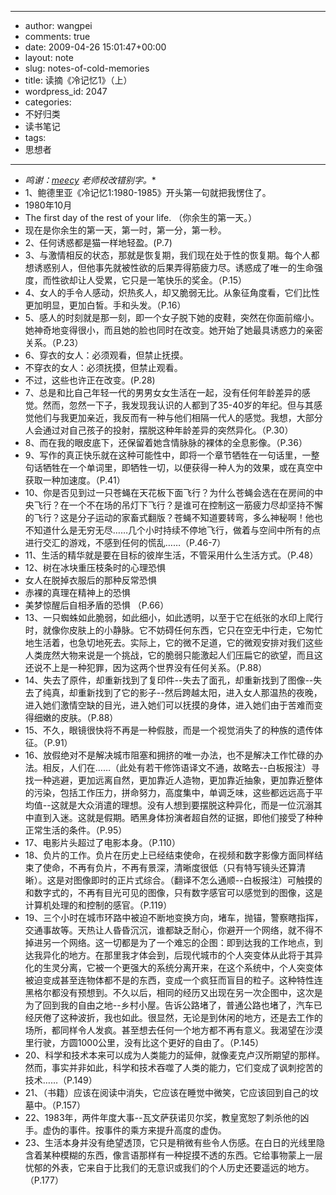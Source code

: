 - --
- author: wangpei
- comments: true
- date: 2009-04-26 15:01:47+00:00
- layout: note
- slug: notes-of-cold-memories
- title: 读摘《冷记忆1》（上）
- wordpress_id: 2047
- categories:
- 不好归类
- 读书笔记
- tags:
- 思想者
- --
- *鸣谢：[meecy](http://meecy.com/) 老师校改错别字。**
- 1、鲍德里亚《冷记忆1:1980-1985》开头第一句就把我愣住了。
- 1980年10月
- The first day of the rest of your life. （你余生的第一天。）
- 现在是你余生的第一天，第一时，第一分，第一秒。
- 2、任何诱惑都是猫一样地轻盈。(P.7)
- 3、与激情相反的状态，那就是恢复期，我们现在处于性的恢复期。每个人都想诱惑别人，但他事先就被性欲的后果弄得筋疲力尽。诱惑成了唯一的生命强度，而性欲却让人受累，它只是一笔快乐的奖金。（P.15）
- 4、女人的手令人感动，炽热炙人，却又脆弱无比。从象征角度看，它们比性更加明显，更加白皙。手和头发。（P.16）
- 5、感人的时刻就是那一刻，即一个女子脱下她的皮鞋，突然在你面前缩小。她神奇地变得很小，而且她的脸也同时在改变。她开始了她最具诱惑力的亲密关系。（P.23）
- 6、穿衣的女人：必须观看，但禁止抚摸。
- 不穿衣的女人：必须抚摸，但禁止观看。
- 不过，这些也许正在改变。(P.28)
- 7、总是和比自己年轻一代的男男女女生活在一起，没有任何年龄差异的感觉。然而，忽然一下子，我发现我认识的人都到了35-40岁的年纪。但与其感觉他们与我更加亲近，我反而有一种与他们相隔一代人的感觉。我想，大部分人会通过对自己孩子的投射，摆脱这种年龄差异的突然异化。（P.30）
- 8、而在我的眼皮底下，还保留着她含情脉脉的裸体的全息影像。（P.36）
- 9、写作的真正快乐就在这种可能性中，即将一个章节牺牲在一句话里，一整句话牺牲在一个单词里，即牺牲一切，以便获得一种人为的效果，或在真空中获取一种加速度。（P.41）
- 10、你是否见到过一只苍蝇在天花板下面飞行？为什么苍蝇会选在在房间的中央飞行？在一个不在场的吊灯下飞行？是谁可在控制这一筋疲力尽却坚持不懈的飞行？这是分子运动的家畜式翻版？苍蝇不知道要转弯，多么神秘啊！他也不知道什么是无穷无尽……几个小时持续不停地飞行，做着与空间中所有的点进行交汇的游戏，不感到任何的慌乱……（P.46-7）
- 11、生活的精华就是要在目标的彼岸生活，不管采用什么生活方式。（P.48）
- 12、树在冰块重压枝条时的心理恐惧
- 女人在脱掉衣服后的那种反常恐惧
- 赤裸的真理在精神上的恐惧
- 美梦惊醒后自相矛盾的恐惧 （P.66）
- 13、一只蜘蛛如此脆弱，如此细小，如此透明，以至于它在纸张的水印上爬行时，就像你皮肤上的小静脉。它不妨碍任何东西，它只在空无中行走，它匆忙地生活着，也急切地死去。实际上，它的微不足道，它的微观安排对我们这些人类庞然大物来说是一个挑战，它的脆弱只能激起人们压扁它的欲望，而且这还说不上是一种犯罪，因为这两个世界没有任何关系。（P.88）
- 14、失去了原件，却重新找到了复印件--失去了面孔，却重新找到了图像--失去了纯真，却重新找到了它的影子--然后跨越太阳，进入女人那温热的夜晚，进入她们激情空缺的目光，进入她们可以抚摸的身体，进入她们由于苦难而变得细嫩的皮肤。（P.88）
- 15、不久，眼镜很快将不再是一种假肢，而是一个视觉消失了的种族的遗传体征。（P.91）
- 16、放假绝对不是解决城市阻塞和拥挤的唯一办法，也不是解决工作忙碌的办法。相反，人们在……（此处有若干修饰语译文不通，故略去--白板报注）寻找一种逃避，更加远离自然，更加靠近人造物，更加靠近抽象，更加靠近整体的污染，包括工作压力，拼命努力，高度集中，单调乏味，这些都远远高于平均值--这就是大众消遣的理想。没有人想到要摆脱这种异化，而是一位沉溺其中直到入迷。这就是假期。晒黑身体扮演者超自然的证据，即他们接受了种种正常生活的条件。（P.95）
- 17、电影片头超过了电影本身。（P.110）
- 18、负片的工作。负片在历史上已经结束使命，在视频和数字影像方面同样结束了使命，不再有负片，不再有景深，清晰度很低（只有特写镜头还算清晰）。这是对图像即时的正片式综合。（翻译不怎么通顺--白板报注）可触摸的和数字式的，不再有目光可见的图像，只有数字感官可以感觉到的图像，这是计算机处理的和控制的感官。（P.119）
- 19、三个小时在城市环路中被迫不断地变换方向，堵车，抛锚，警察瞎指挥，交通事故等。天热让人昏昏沉沉，谁都缺乏耐心，你避开一个网络，就不得不掉进另一个网络。这一切都是为了一个难忘的企图：即到达我的工作地点，到达我异化的地方。在那里我才体会到，后现代城市的个人突变体从此将于其异化的生灵分离，它被一个更强大的系统分离开来，在这个系统中，个人突变体被迫变成甚至连物体都不是的东西，变成一个疯狂而盲目的粒子。这种特性连黑格尔都没有预想到。不久以后，相同的经历又出现在另一次企图中，这次是为了回到我的自由之地--乡村小屋。告诉公路堵了，普通公路也堵了，汽车已经厌倦了这种波折，我也如此。很显然，无论是到休闲的地方，还是去工作的场所，都同样令人发疯。甚至想去任何一个地方都不再有意义。我渴望在沙漠里行驶，方圆1000公里，没有比这个更好的自由了。（P.145）
- 20、科学和技术本来可以成为人类能力的延伸，就像麦克卢汉所期望的那样。然而，事实并非如此，科学和技术吞噬了人类的能力，它们变成了讽刺挖苦的技术……（P.149）
- 21、（书籍）应该在阅读中消失，它应该在睡觉中微笑，它应该回到自己的坟墓中。（P.157）
- 22、1983年，两件年度大事--瓦文萨获诺贝尔奖，教皇宽恕了刺杀他的凶手。虚伪的事件。按事件的乘方来提升高度的虚伪。
- 23、生活本身并没有绝望透顶，它只是稍微有些令人伤感。在白日的光线里隐含着某种模糊的东西，像言语那样有一种捉摸不透的东西。它给事物蒙上一层忧郁的外表，它来自于比我们的无意识或我们的个人历史还要遥远的地方。（P.177）
